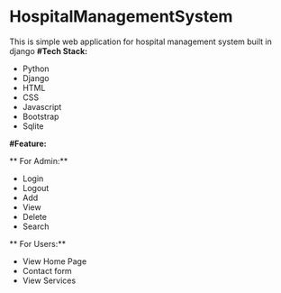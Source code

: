 # HospitalManagementSystem
This is simple web application for hospital management system built in django
**#Tech Stack:**
- Python
- Django
- HTML
- CSS
- Javascript
- Bootstrap 
- Sqlite 

**#Feature:**

** For Admin:**
 - Login 
 - Logout
 - Add
 - View 
 - Delete
 - Search
 
** For Users:**
 - View Home Page
 - Contact form 
 - View Services


